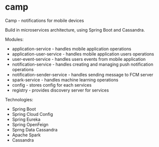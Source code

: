# camp
Camp - notifications for mobile devices

Build in microservices architecture, using Spring Boot and Cassandra.

Modules:
* application-service - handles mobile application operations
* application-user-service - handles mobile application users operations
* user-event-service - handles users events from mobile application
* notification-service - handles creating and managing push notification operations
* notification-sender-service - handles sending message to FCM server
* spark-service - handles machine learning operations
* config - stores config for each services
* registry - provides discovery server for services

Technologies:
* Spring Boot
* Spring Cloud Config
* Spring Eureka
* Spring OpenFeign
* Sprng Data Cassandra
* Apache Spark
* Cassandra

